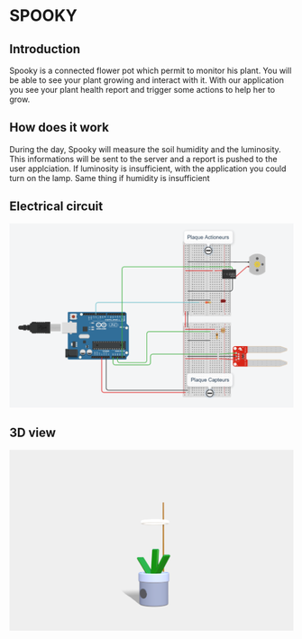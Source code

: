 # SPOOKY
## Introduction
Spooky is a connected flower pot which permit to monitor his plant. You will be able to see your plant growing and interact with it.
With our application you see your plant health report and trigger some actions to help her to grow.

## How does it work
During the day, Spooky will measure the soil humidity and the luminosity. This informations will be sent to the server and a report is pushed to the user applciation.
If luminosity is insufficient, with the application you could turn on the lamp. Same thing if humidity is insufficient

## Electrical circuit
![circuit](images/circuit_IOT.PNG "")

## 3D view
![3D_view](images/Spooky_3D.PNG "")
